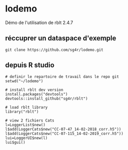 # lodemo
Démo de l'utilisation de rblt 2.4.7

## réccuprer un dataspace d'exemple
```
git clone https://github.com/sg4r/lodemo.git
```
## depuis R studio
```
# definir le repartoire de travail dans le repo git
setwd("~/lodemo")

# install rblt dev version
install.packages("devtools")
devtools::install_github("sg4r/rblt")

# load rblt library
library("rblt")

# view 2 fichiers Cats
l=LoggerList$new()
l$add(LoggerCats$new("CC-07-47_14-02-2018_corr.h5"))
l$add(LoggerCats$new("CC-07-115_14-02-2019_corr.h5"))
lui=LoggerUI$new(l)
lui$gui()
```

